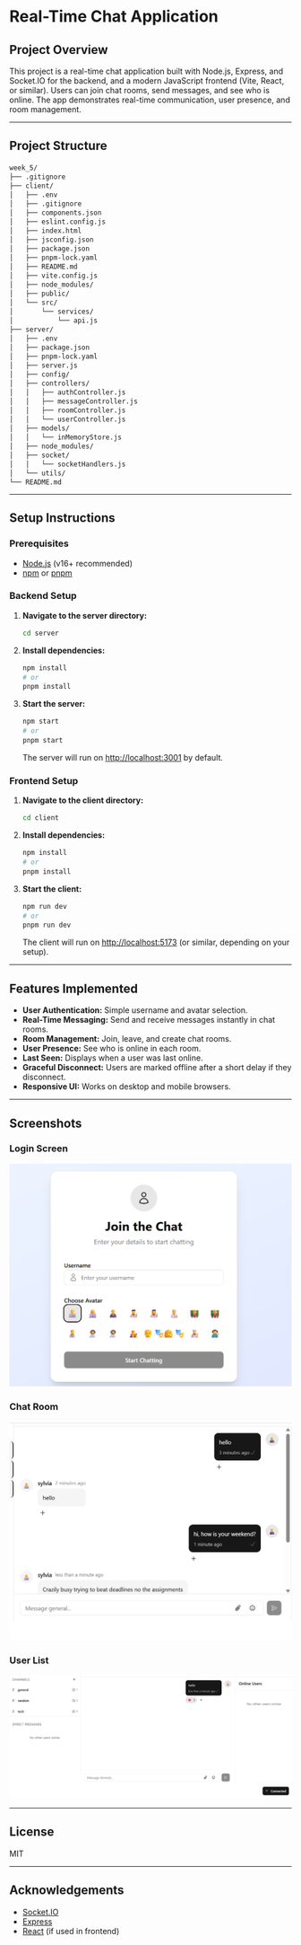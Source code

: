 # Real-Time Chat Application

## Project Overview

This project is a real-time chat application built with Node.js, Express, and Socket.IO for the backend, and a modern JavaScript frontend (Vite, React, or similar). Users can join chat rooms, send messages, and see who is online. The app demonstrates real-time communication, user presence, and room management.

---

## Project Structure

```
week_5/
├── .gitignore
├── client/
│   ├── .env
│   ├── .gitignore
│   ├── components.json
│   ├── eslint.config.js
│   ├── index.html
│   ├── jsconfig.json
│   ├── package.json
│   ├── pnpm-lock.yaml
│   ├── README.md
│   ├── vite.config.js
│   ├── node_modules/
│   ├── public/
│   └── src/
│       └── services/
│           └── api.js
├── server/
│   ├── .env
│   ├── package.json
│   ├── pnpm-lock.yaml
│   ├── server.js
│   ├── config/
│   ├── controllers/
│   │   ├── authController.js
│   │   ├── messageController.js
│   │   ├── roomController.js
│   │   └── userController.js
│   ├── models/
│   │   └── inMemoryStore.js
│   ├── node_modules/
│   ├── socket/
│   │   └── socketHandlers.js
│   └── utils/
└── README.md
```

---

## Setup Instructions

### Prerequisites

- [Node.js](https://nodejs.org/) (v16+ recommended)
- [npm](https://www.npmjs.com/) or [pnpm](https://pnpm.io/)

### Backend Setup

1. **Navigate to the server directory:**
   ```bash
   cd server
   ```

2. **Install dependencies:**
   ```bash
   npm install
   # or
   pnpm install
   ```

3. **Start the server:**
   ```bash
   npm start
   # or
   pnpm start
   ```
   The server will run on [http://localhost:3001](http://localhost:3001) by default.

### Frontend Setup

1. **Navigate to the client directory:**
   ```bash
   cd client
   ```

2. **Install dependencies:**
   ```bash
   npm install
   # or
   pnpm install
   ```

3. **Start the client:**
   ```bash
   npm run dev
   # or
   pnpm run dev
   ```
   The client will run on [http://localhost:5173](http://localhost:5173) (or similar, depending on your setup).

---

## Features Implemented

- **User Authentication:** Simple username and avatar selection.
- **Real-Time Messaging:** Send and receive messages instantly in chat rooms.
- **Room Management:** Join, leave, and create chat rooms.
- **User Presence:** See who is online in each room.
- **Last Seen:** Displays when a user was last online.
- **Graceful Disconnect:** Users are marked offline after a short delay if they disconnect.
- **Responsive UI:** Works on desktop and mobile browsers.

---

## Screenshots

### Login Screen
![Login Screen](./client/public/login.png)

### Chat Room
![Chat Room](./client/public/chat-room.png)

### User List
![User List](./client/public/user-list.png)


---

## License

MIT

---

## Acknowledgements

- [Socket.IO](https://socket.io/)
- [Express](https://expressjs.com/)
- [React](https://react.dev/) (if used in frontend)
